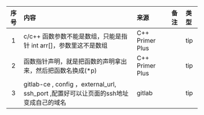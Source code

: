 | 序号  | 内容                                                                | 来源       | 备注                                                                                                                                                                       | 类型      |
|:---:|:------------------------------------------------------------------|:---------|:-----------------------------------|:--------|
|1 | c/c++ 函数参数不能是数组，只能是指针  int arr[]，参数里这不是数组                         | C++ Primer Plus | | tip|
|2| 函数指针声明，就是把函数的声明拿出来，然后把函数名换成(*p)                                   | C++ Primer Plus | | tip|
|3 | gitlab-ce , config ，external_url, ssh_port ,配置好可以让页面的ssh地址变成自己的域名 | gitlab | | tip|
